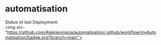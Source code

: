 # automatisation

Status of last Deployment:<br>
<img src-"https://github.com/Alekokonjaria/automatisation/.github/workflow/myAutomatisation/badge.svg?branch=main"><br>
